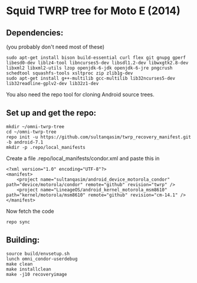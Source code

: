 # Squid TWRP tree for Moto E (2014)

## Dependencies:
(you probably don't need most of these)
```
sudo apt-get install bison build-essential curl flex git gnupg gperf libesd0-dev liblz4-tool libncurses5-dev libsdl1.2-dev libwxgtk2.8-dev libxml2 libxml2-utils lzop openjdk-6-jdk openjdk-6-jre pngcrush schedtool squashfs-tools xsltproc zip zlib1g-dev
sudo apt-get install g++-multilib gcc-multilib lib32ncurses5-dev lib32readline-gplv2-dev lib32z1-dev
```
You also need the repo tool for cloning Android source trees.

## Set up and get the repo:
```
mkdir ~/omni-twrp-tree
cd ~/omni-twrp-tree
repo init -u https://github.com/sultanqasim/twrp_recovery_manifest.git -b android-7.1
mkdir -p .repo/local_manifests
```

Create a file .repo/local\_manifests/condor.xml and paste this in
```
<?xml version="1.0" encoding="UTF-8"?>
<manifest>
    <project name="sultanqasim/android_device_motorola_condor" path="device/motorola/condor" remote="github" revision="twrp" />
    <project name="LineageOS/android_kernel_motorola_msm8610" path="kernel/motorola/msm8610" remote="github" revision="cm-14.1" />
</manifest>
```

Now fetch the code
```
repo sync
```

## Building:
```
source build/envsetup.sh
lunch omni_condor-userdebug
make clean
make installclean
make -j10 recoveryimage
```
